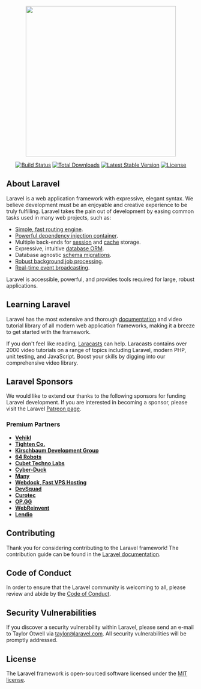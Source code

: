 <p align="center"><a href="http://laravel.com" target="_blank"><img src="http://raw.githubusercontent.com/laravel/art/master/logo-lockup/5%20SVG/2%20CMYK/1%20Full%20Color/laravel-logolockup-cmyk-red.svg" width="400"></a></p>

<p align="center">
<a href="http://travis-ci.org/laravel/framework"><img src="http://travis-ci.org/laravel/framework.svg" alt="Build Status"></a>
<a href="http://packagist.org/packages/laravel/framework"><img src="http://img.shields.io/packagist/dt/laravel/framework" alt="Total Downloads"></a>
<a href="http://packagist.org/packages/laravel/framework"><img src="http://img.shields.io/packagist/v/laravel/framework" alt="Latest Stable Version"></a>
<a href="http://packagist.org/packages/laravel/framework"><img src="http://img.shields.io/packagist/l/laravel/framework" alt="License"></a>
</p>

## About Laravel

Laravel is a web application framework with expressive, elegant syntax. We believe development must be an enjoyable and creative experience to be truly fulfilling. Laravel takes the pain out of development by easing common tasks used in many web projects, such as:

- [Simple, fast routing engine](http://laravel.com/docs/routing).
- [Powerful dependency injection container](http://laravel.com/docs/container).
- Multiple back-ends for [session](http://laravel.com/docs/session) and [cache](http://laravel.com/docs/cache) storage.
- Expressive, intuitive [database ORM](http://laravel.com/docs/eloquent).
- Database agnostic [schema migrations](http://laravel.com/docs/migrations).
- [Robust background job processing](http://laravel.com/docs/queues).
- [Real-time event broadcasting](http://laravel.com/docs/broadcasting).

Laravel is accessible, powerful, and provides tools required for large, robust applications.

## Learning Laravel

Laravel has the most extensive and thorough [documentation](http://laravel.com/docs) and video tutorial library of all modern web application frameworks, making it a breeze to get started with the framework.

If you don't feel like reading, [Laracasts](http://laracasts.com) can help. Laracasts contains over 2000 video tutorials on a range of topics including Laravel, modern PHP, unit testing, and JavaScript. Boost your skills by digging into our comprehensive video library.

## Laravel Sponsors

We would like to extend our thanks to the following sponsors for funding Laravel development. If you are interested in becoming a sponsor, please visit the Laravel [Patreon page](http://patreon.com/taylorotwell).

### Premium Partners

- **[Vehikl](http://vehikl.com/)**
- **[Tighten Co.](http://tighten.co)**
- **[Kirschbaum Development Group](http://kirschbaumdevelopment.com)**
- **[64 Robots](http://64robots.com)**
- **[Cubet Techno Labs](http://cubettech.com)**
- **[Cyber-Duck](http://cyber-duck.co.uk)**
- **[Many](http://www.many.co.uk)**
- **[Webdock, Fast VPS Hosting](http://www.webdock.io/en)**
- **[DevSquad](http://devsquad.com)**
- **[Curotec](http://www.curotec.com/services/technologies/laravel/)**
- **[OP.GG](http://op.gg)**
- **[WebReinvent](http://webreinvent.com/?utm_source=laravel&utm_medium=github&utm_campaign=patreon-sponsors)**
- **[Lendio](http://lendio.com)**

## Contributing

Thank you for considering contributing to the Laravel framework! The contribution guide can be found in the [Laravel documentation](http://laravel.com/docs/contributions).

## Code of Conduct

In order to ensure that the Laravel community is welcoming to all, please review and abide by the [Code of Conduct](http://laravel.com/docs/contributions#code-of-conduct).

## Security Vulnerabilities

If you discover a security vulnerability within Laravel, please send an e-mail to Taylor Otwell via [taylor@laravel.com](mailto:taylor@laravel.com). All security vulnerabilities will be promptly addressed.

## License

The Laravel framework is open-sourced software licensed under the [MIT license](http://opensource.org/licenses/MIT).
